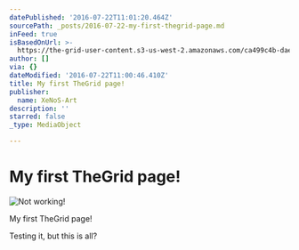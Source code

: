 ```yaml
---
datePublished: '2016-07-22T11:01:20.464Z'
sourcePath: _posts/2016-07-22-my-first-thegrid-page.md
inFeed: true
isBasedOnUrl: >-
  https://the-grid-user-content.s3-us-west-2.amazonaws.com/ca499c4b-dae0-48a6-9245-9a472c2f3829.jpg
author: []
via: {}
dateModified: '2016-07-22T11:00:46.410Z'
title: My first TheGrid page!
publisher:
  name: XeNoS-Art
description: ''
starred: false
_type: MediaObject

---
```

# My first TheGrid page!
![Not working!](https://the-grid-user-content.s3-us-west-2.amazonaws.com/ca499c4b-dae0-48a6-9245-9a472c2f3829.jpg)

My first TheGrid page!

Testing it, but this is all?